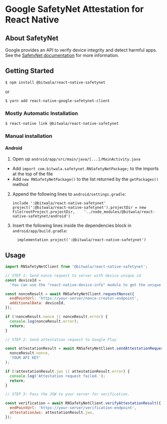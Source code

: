 # Google SafetyNet Attestation for React Native

## About SafetyNet

Google provides an API to verify device integrity and detect harmful apps. See the [SafetyNet documentation](https://developer.android.com/training/safetynet/index.html) for more information.

## Getting Started

`$ npm install @bitwala/react-native-safetynet`

or

`$ yarn add react-native-google-safetynet-client`

### Mostly Automatic Installation

`$ react-native link @bitwala/react-native-safetynet`

### Manual installation

#### Android

1. Open up `android/app/src/main/java/[...]/MainActivity.java`

- Add `import com.bitwala.safetynet.RNSafetyNetPackage;` to the imports at the top of the file
- Add `new RNSafetyNetPackage()` to the list returned by the `getPackages()` method

2. Append the following lines to `android/settings.gradle`:
   ```
   include ':@bitwala/react-native-safetynet'
   project(':@bitwala/react-native-safetynet').projectDir = new File(rootProject.projectDir, 	'../node_modules/@bitwala/react-native-safetynet/android')
   ```
3. Insert the following lines inside the dependencies block in `android/app/build.gradle`:
   ```
     implementation project(':@bitwala/react-native-safetynet')
   ```

## Usage

```javascript
import RNSafetyNetClient from '@bitwala/react-native-safetynet';

// STEP 1: Send nonce request to server with device unique id
const deviceId =
  'You can use the "react-native-device-info" module to get the unique id of device';

const nonceResult = await RNSafetyNetClient.requestNonce({
  endPointUrl: 'https://your-server/nonce-creator-endpoint',
  additionalData: deviceId,
});

if (!nonceResult.nonce || nonceResult.error) {
  console.log(nonceResult.error);
  return;
}

// STEP 2: Send attestation request to Google Play

const attestationResult = await RNSafetyNetClient.sendAttestationRequest(
  nonceResult.nonce,
  'YOUR API KEY'
);

if (!attestationResult.jws || attestationResult.error) {
  console.log('Attestation request failed.');
  return;
}

// STEP 3: Pass the JSW to your server for verification.

const verification = await RNSafetyNetClient.verifyAttestationResult({
  endPointUrl: 'https://your-server/verification-endpoint',
  attestationJws: attestationResult.jws,
});
```
